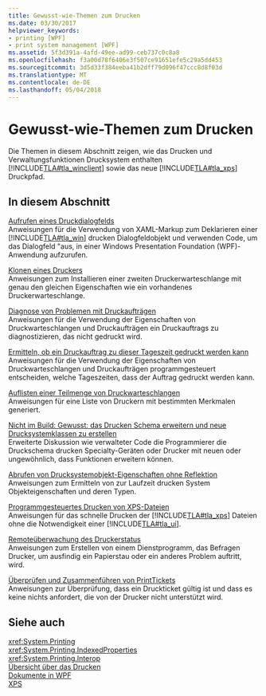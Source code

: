 ```yaml
---
title: Gewusst-wie-Themen zum Drucken
ms.date: 03/30/2017
helpviewer_keywords:
- printing [WPF]
- print system management [WPF]
ms.assetid: 5f3d391a-4afd-49ee-ad99-ceb737c0c8a8
ms.openlocfilehash: f3a00d78f6406e3f507ce91651efe5c29a5dd453
ms.sourcegitcommit: 3d5d33f384eeba41b2dff79d096f47ccc8d8f03d
ms.translationtype: MT
ms.contentlocale: de-DE
ms.lasthandoff: 05/04/2018
---
```

# <a name="printing-how-to-topics"></a>Gewusst-wie-Themen zum Drucken
Die Themen in diesem Abschnitt zeigen, wie das Drucken und Verwaltungsfunktionen Drucksystem enthalten [!INCLUDE[TLA#tla_winclient](../../../../includes/tlasharptla-winclient-md.md)] sowie das neue [!INCLUDE[TLA#tla_xps](../../../../includes/tlasharptla-xps-md.md)] Druckpfad.  
  
## <a name="in-this-section"></a>In diesem Abschnitt  
 [Aufrufen eines Druckdialogfelds](../../../../docs/framework/wpf/advanced/how-to-invoke-a-print-dialog.md)  
 Anweisungen für die Verwendung von XAML-Markup zum Deklarieren einer [!INCLUDE[TLA#tla_win](../../../../includes/tlasharptla-win-md.md)] drucken Dialogfeldobjekt und verwenden Code, um das Dialogfeld "aus, in einer Windows Presentation Foundation (WPF)-Anwendung aufzurufen.  
  
 [Klonen eines Druckers](../../../../docs/framework/wpf/advanced/how-to-clone-a-printer.md)  
 Anweisungen zum Installieren einer zweiten Druckerwarteschlange mit genau den gleichen Eigenschaften wie ein vorhandenes Druckerwarteschlange.  
  
 [Diagnose von Problemen mit Druckaufträgen](../../../../docs/framework/wpf/advanced/how-to-diagnose-problematic-print-job.md)  
 Anweisungen für die Verwendung der Eigenschaften von Druckwarteschlangen und Druckaufträgen ein Druckauftrags zu diagnostizieren, das nicht gedruckt wird.  
  
 [Ermitteln, ob ein Druckauftrag zu dieser Tageszeit gedruckt werden kann](../../../../docs/framework/wpf/advanced/how-to-discover-whether-a-print-job-can-be-printed-at-this-time-of-day.md)  
 Anweisungen für die Verwendung der Eigenschaften von Druckwarteschlangen und Druckaufträgen programmgesteuert entscheiden, welche Tageszeiten, dass der Auftrag gedruckt werden kann.  
  
 [Auflisten einer Teilmenge von Druckwarteschlangen](../../../../docs/framework/wpf/advanced/how-to-enumerate-a-subset-of-print-queues.md)  
 Anweisungen für eine Liste von Druckern mit bestimmten Merkmalen generiert.  
  
 [Nicht im Build: Gewusst: das Drucken Schema erweitern und neue Drucksystemklassen zu erstellen](http://msdn.microsoft.com/library/a3600218-1ea5-478a-9853-6560464f2885)  
 Erweiterte Diskussion wie verwalteter Code die Programmierer die Druckschema drucken Specialty-Geräten oder Drucker mit neuen oder ungewöhnlich, dass Funktionen erweitern können.  
  
 [Abrufen von Drucksystemobjekt-Eigenschaften ohne Reflektion](../../../../docs/framework/wpf/advanced/how-to-get-print-system-object-properties-without-reflection.md)  
 Anweisungen zum Ermitteln von zur Laufzeit drucken System Objekteigenschaften und deren Typen.  
  
 [Programmgesteuertes Drucken von XPS-Dateien](../../../../docs/framework/wpf/advanced/how-to-programmatically-print-xps-files.md)  
 Anweisungen für das schnelle Drucken der [!INCLUDE[TLA#tla_xps](../../../../includes/tlasharptla-xps-md.md)] Dateien ohne die Notwendigkeit einer [!INCLUDE[TLA#tla_ui](../../../../includes/tlasharptla-ui-md.md)].  
  
 [Remoteüberwachung des Druckerstatus](../../../../docs/framework/wpf/advanced/how-to-remotely-survey-the-status-of-printers.md)  
 Anweisungen zum Erstellen von einem Dienstprogramm, das Befragen Drucker, um ausfindig ein Papierstau oder ein anderes Problem auftritt, wird.  
  
 [Überprüfen und Zusammenführen von PrintTickets](../../../../docs/framework/wpf/advanced/how-to-validate-and-merge-printtickets.md)  
 Anweisungen zur Überprüfung, dass ein Druckticket gültig ist und dass es keine nichts anfordert, die von der Drucker nicht unterstützt wird.  
  
## <a name="see-also"></a>Siehe auch  
 <xref:System.Printing>  
 <xref:System.Printing.IndexedProperties>  
 <xref:System.Printing.Interop>  
 [Übersicht über das Drucken](../../../../docs/framework/wpf/advanced/printing-overview.md)  
 [Dokumente in WPF](../../../../docs/framework/wpf/advanced/documents-in-wpf.md)  
 [XPS](http://www.microsoft.com/xps)
